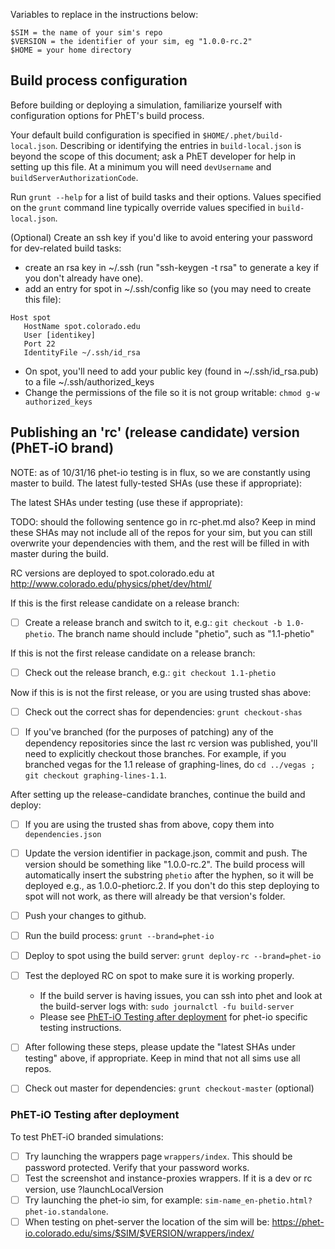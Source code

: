 Variables to replace in the instructions below:

```
$SIM = the name of your sim's repo
$VERSION = the identifier of your sim, eg "1.0.0-rc.2"
$HOME = your home directory
```


## Build process configuration

Before building or deploying a simulation, familiarize yourself with configuration options for PhET's build process.

Your default build configuration is specified in `$HOME/.phet/build-local.json`. Describing or identifying the entries in `build-local.json` is beyond the scope of this document; ask a PhET developer for help in setting up this file. At a minimum you will need `devUsername` and `buildServerAuthorizationCode`.

Run `grunt --help` for a list of build tasks and their options. Values specified on the `grunt` command line typically override values specified in `build-local.json`.

(Optional) Create an ssh key if you'd like to avoid entering your password for dev-related build tasks:

- create an rsa key in ~/.ssh (run "ssh-keygen -t rsa" to generate a key if you don't already have one).
- add an entry for spot in ~/.ssh/config like so (you may need to create this file):

```
Host spot
   HostName spot.colorado.edu
   User [identikey]
   Port 22
   IdentityFile ~/.ssh/id_rsa
```
- On spot, you'll need to add your public key (found in ~/.ssh/id_rsa.pub) to a file ~/.ssh/authorized_keys
- Change the permissions of the file so it is not group writable: `chmod g-w authorized_keys`

## Publishing an 'rc' (release candidate) version (PhET-iO brand)

NOTE: as of 10/31/16 phet-io testing is in flux, so we are constantly using master to build.
The latest fully-tested SHAs (use these if appropriate): 

The latest SHAs under testing (use these if appropriate): 

TODO: should the following sentence go in rc-phet.md also?
Keep in mind these SHAs may not include all of the repos for your sim, 
but you can still overwrite your dependencies with them, and the rest will be filled in with master during the build.

RC versions are deployed to spot.colorado.edu at http://www.colorado.edu/physics/phet/dev/html/

If this is the first release candidate on a release branch:

- [ ] Create a release branch and switch to it, e.g.: `git checkout -b 1.0-phetio`. The branch name should include "phetio", such as "1.1-phetio"

If this is not the first release candidate on a release branch:

- [ ] Check out the release branch, e.g.: `git checkout 1.1-phetio`

Now if this is is not the first release, or you are using trusted shas above:

- [ ] Check out the correct shas for dependencies: `grunt checkout-shas`

- [ ] If you've branched (for the purposes of patching) any of the dependency repositories since the last rc version was
published, you'll need to explicitly checkout those branches. For example, if you branched vegas for the 1.1 release of
graphing-lines, do `cd ../vegas ; git checkout graphing-lines-1.1`.

After setting up the release-candidate branches, continue the build and deploy:


- [ ] If you are using the trusted shas from above, copy them into `dependencies.json`
- [ ] Update the version identifier in package.json, commit and push. The version should be something like "1.0.0-rc.2".
The build process will automatically insert the substring `phetio` after the hyphen, so it will be deployed e.g., as 1.0.0-phetiorc.2. 
If you don't do this step deploying to spot will not work, as there will already be that version's folder.
- [ ] Push your changes to github.
- [ ] Run the build process: `grunt --brand=phet-io`
- [ ] Deploy to spot using the build server: `grunt deploy-rc --brand=phet-io`
- [ ] Test the deployed RC on spot to make sure it is working properly. 
    * If the build server is having issues, you can ssh into phet and look at the build-server logs with: `sudo journalctl -fu build-server`
    * Please see [PhET-iO Testing after deployment](#phet-io-testing-after-deployment) for phet-io specific testing instructions.
- [ ] After following these steps, please update the "latest SHAs under testing" above, if appropriate.  Keep in mind
that not all sims use all repos.
- [ ] Check out master for dependencies: `grunt checkout-master` (optional)


### PhET-iO Testing after deployment

To test PhET-iO branded simulations:
- [ ] Try launching the wrappers page `wrappers/index`.  This should be password protected.  Verify that your password works.
- [ ] Test the screenshot and instance-proxies wrappers.  If it is a dev or rc version, use ?launchLocalVersion
- [ ] Try launching the phet-io sim, for example: `sim-name_en-phetio.html?phet-io.standalone`.
- [ ] When testing on phet-server the location of the sim will be: https://phet-io.colorado.edu/sims/$SIM/$VERSION/wrappers/index/
